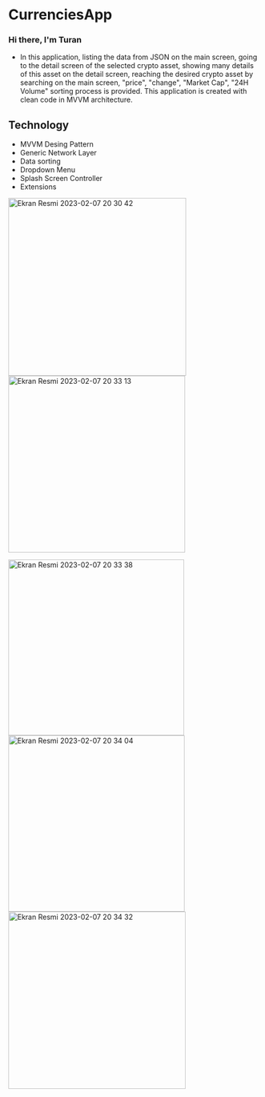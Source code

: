 # CurrenciesApp
### Hi there, I'm Turan 

- In this application, listing the data from JSON on the main screen, going to the detail screen of the selected crypto asset, showing many details of this asset on the detail screen, reaching the desired crypto asset by searching on the main screen, "price", "change", "Market Cap", "24H Volume" sorting process is provided. This application is created with clean code in MVVM architecture.

## Technology

-  MVVM Desing Pattern
-  Generic Network Layer
-  Data sorting
-  Dropdown Menu
-  Splash Screen Controller
-  Extensions


<img width="355" alt="Ekran Resmi 2023-02-07 20 30 42" src="https://user-images.githubusercontent.com/98350672/217329571-953ae784-aa06-482f-a270-583ca34645a0.png">     <img width="353" alt="Ekran Resmi 2023-02-07 20 33 13" src="https://user-images.githubusercontent.com/98350672/217329787-808a70af-2f57-40ea-859a-b780e3057cd2.png">

<img width="351" alt="Ekran Resmi 2023-02-07 20 33 38" src="https://user-images.githubusercontent.com/98350672/217329873-a02706c0-2ad2-4a0d-ade8-b80cfdb93225.png">     <img width="352" alt="Ekran Resmi 2023-02-07 20 34 04" src="https://user-images.githubusercontent.com/98350672/217329904-cd838011-ea82-4344-85ad-90b6845e841a.png"> <img width="354" alt="Ekran Resmi 2023-02-07 20 34 32" src="https://user-images.githubusercontent.com/98350672/217329948-ff1f7c4a-d9ae-4903-ab6c-07ed55d22a85.png">


